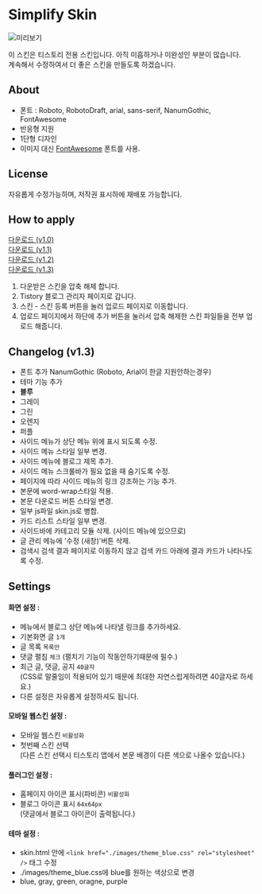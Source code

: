 # Simplify Skin
![미리보기](http://cfile3.uf.tistory.com/image/2314CF3D557D4E7D1D233C)

이 스킨은 티스토리 전용 스킨입니다. 아직 미흡하거나 미완성인 부분이 많습니다.<br>
계속해서 수정하여서 더 좋은 스킨을 만들도록 하겠습니다.

## About
- 폰트 : Roboto, RobotoDraft, arial, sans-serif, NanumGothic, FontAwesome
- 반응형 지원
- 1단형 디자인
- 이미지 대신 [FontAwesome](http://fortawesome.github.io/Font-Awesome/) 폰트를 사용.

## License
자유롭게 수정가능하며, 저작권 표시하에 재배포 가능합니다.

## How to apply
[다운로드 (v1.0)](https://github.com/OPNay/Tistory-Skin/archive/Simplify-v1.0.zip)<br>
[다운로드 (v1.1)](https://github.com/OPNay/Tistory-Skin/archive/Simplify-v1.1.zip)<br>
[다운로드 (v1.2)](https://github.com/OPNay/Tistory-Skin/archive/Simplify-v1.2.zip)<br>
[다운로드 (v1.3)](https://github.com/OPNay/Tistory-Skin/archive/Simplify-v1.3.zip)

1. 다운받은 스킨을 압축 해제 합니다.
2. Tistory 블로그 관리자 페이지로 갑니다.
3. 스킨 - 스킨 등록 버튼을 눌러 업로드 페이지로 이동합니다.
4. 업로드 페이지에서 하단에 추가 버튼을 눌러서 압축 해제한 스킨 파일들을 전부 업로드 해줍니다. 

## Changelog (v1.3)
- 폰트 추가 NanumGothic (Roboto, Arial이 한글 지원안하는경우)
- 테마 기능 추가
 - **블루**
 - 그레이
 - 그린
 - 오렌지
 - 퍼플
- 사이드 메뉴가 상단 메뉴 위에 표시 되도록 수정.
- 사이드 메뉴 스타일 일부 변경.
- 사이드 메뉴에 블로그 제목 추가.
- 사이드 메뉴 스크롤바가 필요 없을 때 숨기도록 수정.
- 페이지에 따라 사이드 메뉴의 링크 강조하는 기능 추가.
- 본문에 word-wrap스타일 적용.
- 본문 다운로드 버튼 스타일 변경.
- 일부 js파일 skin.js로 병합.
- 카드 리스트 스타일 일부 변경.
- 사이드바에 카테고리 모듈 삭제. (사이드 메뉴에 있으므로)
- 글 관리 메뉴에 '수정 (새창)'버튼 삭제.
- 검색시 검색 결과 페이지로 이동하지 않고 검색 카드 아래에 결과 카드가 나타나도록 수정.

## Settings

#### 화면 설정 :
- 메뉴에서 블로그 상단 메뉴에 나타낼 링크를 추가하세요.
- 기본화면 글 `1개`
- 글 목록 `목록만`
- 댓글 펼침 `체크` (펼치기 기능이 작동안하기때문에 필수.)
- 최근 글, 댓글, 공지 `40글자`<br>
  (CSS로 말줄임이 적용되어 있기 때문에 최대한 자연스럽게하려면 40글자로 하세요.)
- 다른 설정은 자유롭게 설정하셔도 됩니다.

#### 모바일 웹스킨 설정 :
- 모바일 웹스킨 `비활성화`
- 첫번째 스킨 선택<br>
  (다른 스킨 선택시 티스토리 앱에서 본문 배경이 다른 색으로 나올수 있습니다.)

#### 플러그인 설정 :
- 홈페이지 아이콘 표시(파비콘) `비활성화`
- 블로그 아이콘 표시 `64x64px`<br>
  (댓글에서 블로그 아이콘이 출력됩니다.)

#### 테마 설정 :
- skin.html 안에 `<link href="./images/theme_blue.css" rel="stylesheet" />` 태그 수정
- ./images/theme_blue.css에 blue를 원하는 색상으로 변경
- blue, gray, green, oragne, purple
